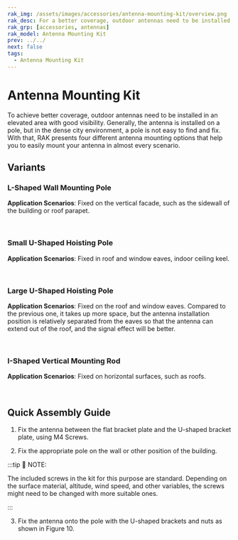 ```yaml
---
rak_img: /assets/images/accessories/antenna-mounting-kit/overview.png
rak_desc: For a better coverage, outdoor antennas need to be installed in an elevated area with good visibility. With that, RAK presents four different antenna mounting options that help you to easily mount your antenna in almost every scenario.
rak_grp: [accessories, antennas]
rak_model: Antenna Mounting Kit
prev: ../../
next: false
tags:
  - Antenna Mounting Kit
---
```


# Antenna Mounting Kit


To achieve better coverage, outdoor antennas need to be installed in an elevated area with good visibility. Generally, the antenna is installed on a pole, but in the dense city environment, a pole is not easy to find and fix. With that, RAK presents four different antenna mounting options that help you to easily mount your antenna in almost every scenario.

## Variants

### L-Shaped Wall Mounting Pole

<b>Application Scenarios</b>: Fixed on the vertical facade, such as the sidewall of the building or roof parapet.

<rk-img
  src="/assets/images/accessories/antenna-mounting-kit/1.png"
  width="60%"
  caption="L-shaped wall mounting pole dimensions"
/>

<br>

<rk-img
  src="/assets/images/accessories/antenna-mounting-kit/2.png"
  width="50%"
  caption="L-shaped wall mounting pole example application"
/>

### Small U-Shaped Hoisting Pole

<b>Application Scenarios</b>: Fixed in roof and window eaves, indoor ceiling keel.

<rk-img
  src="/assets/images/accessories/antenna-mounting-kit/3.png"
  width="40%"
  caption="Small U-shaped hoisting pole dimensions"
/>

<br>

<rk-img
  src="/assets/images/accessories/antenna-mounting-kit/4.png"
  width="50%"
  caption="Small U-shaped hoisting pole example application"
/>

### Large U-Shaped Hoisting Pole

<b>Application Scenarios</b>: Fixed on the roof and window eaves. Compared to the previous one, it takes up more space, but the antenna installation position is relatively separated from the eaves so that the antenna can extend out of the roof, and the signal effect will be better.

<rk-img
  src="/assets/images/accessories/antenna-mounting-kit/5.png"
  width="60%"
  caption="Large U-shaped hoisting pole dimensions"
/>

<br>

<rk-img
  src="/assets/images/accessories/antenna-mounting-kit/6.png"
  width="60%"
  caption="Large U-shaped hoisting pole example application"
/>

### I-Shaped Vertical Mounting Rod

<b>Application Scenarios</b>: Fixed on horizontal surfaces, such as roofs.

<rk-img
  src="/assets/images/accessories/antenna-mounting-kit/7.png"
  width="40%"
  caption="I-shaped vertical Mounting rod dimensions"
/>

<br>

<rk-img
  src="/assets/images/accessories/antenna-mounting-kit/8.png"
  width="50%"
  caption="I-shaped vertical Mounting rod example application"
/>

## Quick Assembly Guide

1. Fix the antenna between the flat bracket plate and the U-shaped bracket plate, using M4 Screws.

<rk-img
  src="/assets/images/accessories/antenna-mounting-kit/9.png"
  width="55%"
  caption="Positioning and fixing the antenna in the brackets"
/>

2. Fix the appropriate pole on the wall or other position of the building. 

:::tip 📝 NOTE:

The included screws in the kit for this purpose are standard. Depending on the surface material, altitude, wind speed, and other variables, the screws might need to be changed with more suitable ones.

:::

3. Fix the antenna onto the pole with the U-shaped brackets and nuts as shown in Figure 10.

<rk-img
  src="/assets/images/accessories/antenna-mounting-kit/10.png"
  width="50%"
  caption="Mounting the antenna to the pole"
/>
